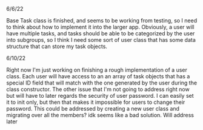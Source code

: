 6/6/22

Base Task class is finished, and seems to be working from testing, so I need to think about how to implement it into the larger app. Obviously, a user will have multiple tasks, and tasks should be able to be categorized by the user into subgroups, so I think I need some sort of user class that has some data structure that can store my task objects.

6/10/22

Right now I'm just working on finishing a rough implementation of a user class. Each user will have access to an an array of task objects that has a special ID field that will match with the one generated by the user during the class constructor. The other issue that I'm not going to address right now but will have to later regards the security of user password. I can easily set it to init only, but then that makes it impossible for users to change their password. This could be addressed by creating a new user class and migrating over all the members? idk seems like a bad solution. Will address later
